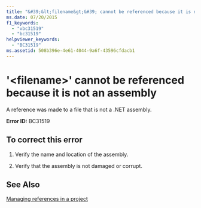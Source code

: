```yaml
---
title: "&#39;&lt;filename&gt;&#39; cannot be referenced because it is not an assembly"
ms.date: 07/20/2015
f1_keywords: 
  - "vbc31519"
  - "bc31519"
helpviewer_keywords: 
  - "BC31519"
ms.assetid: 508b396e-4e61-4044-9a6f-43596cfdacb1
---
```

# &#39;&lt;filename&gt;&#39; cannot be referenced because it is not an assembly
A reference was made to a file that is not a .NET assembly.  
  
 **Error ID:** BC31519  
  
## To correct this error  
  
1. Verify the name and location of the assembly.  
  
2. Verify that the assembly is not damaged or corrupt.  
  
## See Also  
 [Managing references in a project](/visualstudio/ide/managing-references-in-a-project)  
 
